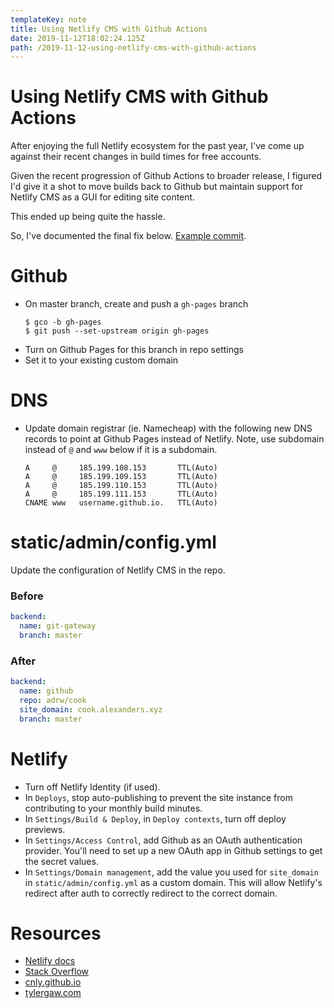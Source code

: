 ```yaml
---
templateKey: note
title: Using Netlify CMS with Github Actions
date: 2019-11-12T18:02:24.125Z
path: /2019-11-12-using-netlify-cms-with-github-actions
---
```


# Using Netlify CMS with Github Actions

After enjoying the full Netlify ecosystem for the past year, I've come up against their recent changes in build times for free accounts.

Given the recent progression of Github Actions to broader release, I figured I'd give it a shot to move builds back to Github but maintain support for Netlify CMS as a GUI for editing site content.

This ended up being quite the hassle.

So, I've documented the final fix below. [Example commit](https://github.com/adrw/andrew.fm/commit/a35277bb6e3cf62c9a9125248201e68d9e5b37f6).

# Github

- On master branch, create and push a `gh-pages` branch
  ```
  $ gco -b gh-pages
  $ git push --set-upstream origin gh-pages
  ```
- Turn on Github Pages for this branch in repo settings
- Set it to your existing custom domain

# DNS

- Update domain registrar (ie. Namecheap) with the following new DNS records to point at Github Pages instead of Netlify. Note, use subdomain instead of `@` and `www` below if it is a subdomain.

  ```
  A     @     185.199.108.153       TTL(Auto)
  A     @     185.199.109.153       TTL(Auto)
  A     @     185.199.110.153       TTL(Auto)
  A     @     185.199.111.153       TTL(Auto)
  CNAME www   username.github.io.   TTL(Auto)
  ```

# static/admin/config.yml

Update the configuration of Netlify CMS in the repo.

### Before

```yml
backend:
  name: git-gateway
  branch: master
```

### After

```yml
backend:
  name: github
  repo: adrw/cook
  site_domain: cook.alexanders.xyz
  branch: master
```

# Netlify

- Turn off Netlify Identity (if used).
- In `Deploys`, stop auto-publishing to prevent the site instance from contributing to your monthly build minutes.
- In `Settings/Build & Deploy`, in `Deploy contexts`, turn off deploy previews.
- In `Settings/Access Control`, add Github as an OAuth authentication provider. You'll need to set up a new OAuth app in Github settings to get the secret values.
- In `Settings/Domain management`, add the value you used for `site_domain` in `static/admin/config.yml` as a custom domain. This will allow Netlify's redirect after auth to correctly redirect to the correct domain.

# Resources

- [Netlify docs](https://www.netlifycms.org/docs/authentication-backends/#external-oauth-clients)
- [Stack Overflow](https://stackoverflow.com/questions/52410225/gatsby-cms-failed-to-load-settings-from-netlify-identity)
- [cnly.github.io](https://cnly.github.io/2018/04/14/just-3-steps-adding-netlify-cms-to-existing-github-pages-site-within-10-minutes.html)
- [tylergaw.com](https://tylergaw.com/articles/netlify-cms-custom-oath-provider/)
